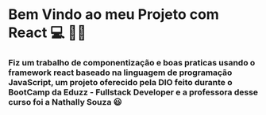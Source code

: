 # Bem Vindo ao meu Projeto com React :computer: :man_scientist: 

### Fiz um trabalho de componentização e boas praticas usando o framework react baseado na linguagem de programação JavaScript, um projeto oferecido pela DIO feito durante o BootCamp da Eduzz - Fullstack Developer e a professora desse curso foi a Nathally Souza :smiley:


